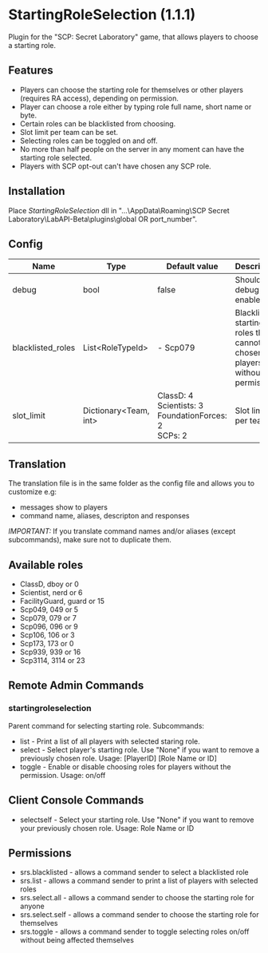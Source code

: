 # StartingRoleSelection (1.1.1)
Plugin for the "SCP: Secret Laboratory" game, that allows players to choose a starting role.

## Features
- Players can choose the starting role for themselves or other players (requires RA access), depending on permission.
- Player can choose a role either by typing role full name, short name or byte.
- Certain roles can be blacklisted from choosing.
- Slot limit per team can be set.
- Selecting roles can be toggled on and off. 
- No more than half people on the server in any moment can have the starting role selected.
- Players with SCP opt-out can't have chosen any SCP role.

## Installation
Place *StartingRoleSelection* dll in "...\AppData\Roaming\SCP Secret Laboratory\LabAPI-Beta\plugins\global OR port_number".

## Config
|Name|Type|Default value|Description|
|---|---|---|---|
|debug|bool|false|Should debug be enabled?|
|blacklisted_roles|List\<RoleTypeId>|- Scp079|Blacklisted starting roles that cannot be chosen by players without permission.|
|slot_limit|Dictionary\<Team, int>|ClassD: 4<br/>Scientists: 3<br/>FoundationForces: 2<br/>SCPs: 2|Slot limit per team.|

## Translation
The translation file is in the same folder as the config file and allows you to customize e.g:
- messages show to players
- command name, aliases, descripton and responses

*IMPORTANT:* If you translate command names and/or aliases (except subcommands), make sure not to duplicate them.

## Available roles
- ClassD, dboy or 0
- Scientist, nerd or 6
- FacilityGuard, guard or 15
- Scp049, 049 or 5
- Scp079, 079 or 7
- Scp096, 096 or 9
- Scp106, 106 or 3
- Scp173, 173 or 0
- Scp939, 939 or 16
- Scp3114, 3114 or 23

## Remote Admin Commands
### startingroleselection
Parent command for selecting starting role. Subcommands:
- list - Print a list of all players with selected staring role.
- select - Select player's starting role. Use \"None\" if you want to remove a previously chosen role. Usage: [PlayerID] [Role Name or ID]
- toggle - Enable or disable choosing roles for players without the permission. Usage: on/off

## Client Console Commands
- selectself - Select your starting role. Use \"None\" if you want to remove your previously chosen role. Usage: Role Name or ID

## Permissions
- srs.blacklisted - allows a command sender to select a blacklisted role
- srs.list - allows a command sender to print a list of players with selected roles
- srs.select.all - allows a command sender to choose the starting role for anyone
- srs.select.self - allows a command sender to choose the starting role for themselves
- srs.toggle - allows a command sender to toggle selecting roles on/off without being affected themselves
